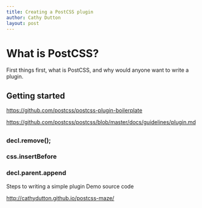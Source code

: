 ```yaml
---
title: Creating a PostCSS plugin
author: Cathy Dutton
layout: post
---
```



# What is PostCSS?

First things first, what is PostCSS, and why would anyone want to write a plugin.



## Getting started

https://github.com/postcss/postcss-plugin-boilerplate

https://github.com/postcss/postcss/blob/master/docs/guidelines/plugin.md


##



### decl.remove();



### css.insertBefore


### decl.parent.append

Steps to writing a simple plugin
Demo source code




http://cathydutton.github.io/postcss-maze/

